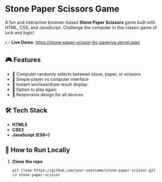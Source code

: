 #  Stone Paper Scissors Game

A fun and interactive browser-based **Stone Paper Scissors** game built with HTML, CSS, and JavaScript. Challenge the computer in this classic game of luck and logic!

👉 **Live Demo**: https://stone-paper-scissor-by-zaveriya.vercel.app/



## 🎮 Features

- 🧠 Computer randomly selects between stone, paper, or scissors
- 👤 Simple player vs computer interface
- 🎉 Instant win/lose/draw result display
- 🔄 Option to play again
- 📱 Responsive design for all devices



## 🛠️ Tech Stack

- **HTML5**
- **CSS3**
- **JavaScript (ES6+)**



## 🚀 How to Run Locally

1. **Clone the repo**
   ```bash
   git clone https://github.com/your-username/stone-paper-scissor.git
   cd stone-paper-scissor
